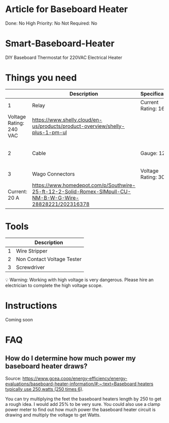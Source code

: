 # Article for Baseboard Heater

Done: No
High Priority: No
Not Required: No

# Smart-Baseboard-Heater

DIY Baseboard Thermostat for 220VAC Electrical Heater

# Things you need

|  | Description | Specification | Link |
| --- | --- | --- | --- |
| 1 | Relay | Current Rating: 16 A
Voltage Rating: 240 VAC | https://www.shelly.cloud/en-us/products/product-overview/shelly-plus-1-pm-ul |
| 2 | Cable | Gauge: 12/2 | https://www.homedepot.com/p/Southwire-25-ft-12-2-Solid-Romex-SIMpull-CU-NM-B-W-G-Wire-28828221/202316378 |
| 3 | Wago Connectors | Voltage Rating: 300 V
Current: 20 A | https://www.homedepot.com/p/Southwire-25-ft-12-2-Solid-Romex-SIMpull-CU-NM-B-W-G-Wire-28828221/202316378 |

# Tools

|  | Description |
| --- | --- |
| 1 | Wire Stripper |
| 2 | Non Contact Voltage Tester |
| 3 | Screwdriver |

<aside>
💡 Warning: Working with high voltage is very dangerous. Please hire an electrician to complete the high voltage scope.

</aside>

# Instructions

Coming soon

# FAQ

## How do I determine how much power my baseboard heater draws?

Source: [https://www.gcea.coop/energy-efficiency/energy-evaluations/baseboard-heater-information/#:~:text=Baseboard heaters typically use 250,watts (250 times 6)](https://www.gcea.coop/energy-efficiency/energy-evaluations/baseboard-heater-information/#:~:text=Baseboard%20heaters%20typically%20use%20250,watts%20(250%20times%206)).

You can try multiplying the feet the baseboard heaters length by 250 to get a rough idea. I would add 25% to be very sure. You could also use a clamp power meter to find out how much power the baseboard heater circuit is drawing and multiply the voltage to get Watts.
